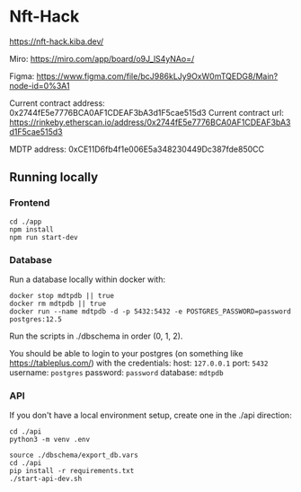 # Nft-Hack

https://nft-hack.kiba.dev/

Miro: https://miro.com/app/board/o9J_lS4yNAo=/

Figma: https://www.figma.com/file/bcJ986kLJy9OxW0mTQEDG8/Main?node-id=0%3A1

Current contract address: 0x2744fE5e7776BCA0AF1CDEAF3bA3d1F5cae515d3
Current contract url: https://rinkeby.etherscan.io/address/0x2744fE5e7776BCA0AF1CDEAF3bA3d1F5cae515d3

MDTP address: 0xCE11D6fb4f1e006E5a348230449Dc387fde850CC

## Running locally

### Frontend

```
cd ./app
npm install
npm run start-dev
```

### Database

Run a database locally within docker with:
```
docker stop mdtpdb || true
docker rm mdtpdb || true
docker run --name mdtpdb -d -p 5432:5432 -e POSTGRES_PASSWORD=password postgres:12.5
```

Run the scripts in ./dbschema in order (0, 1, 2).

You should be able to login to your postgres (on something like https://tableplus.com/) with the credentials:
host: `127.0.0.1`
port: `5432`
username: `postgres`
password: `password`
database: `mdtpdb`

### API

If you don't have a local environment setup, create one in the ./api direction:
```
cd ./api
python3 -m venv .env
```

```
source ./dbschema/export_db.vars
cd ./api
pip install -r requirements.txt
./start-api-dev.sh
```
